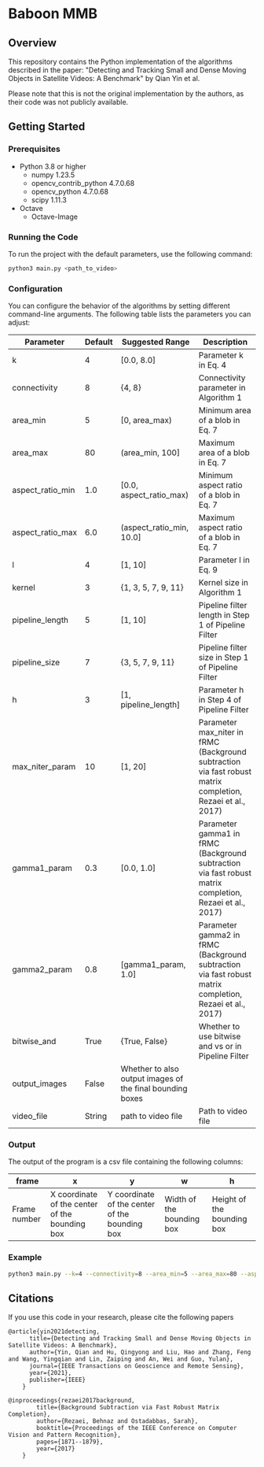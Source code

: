 # Baboon MMB

## Overview

This repository contains the Python implementation of the algorithms described in the paper: "Detecting and Tracking Small and Dense Moving Objects in Satellite Videos: A Benchmark" by Qian Yin et al. 

Please note that this is not the original implementation by the authors, as their code was not publicly available.

## Getting Started

### Prerequisites
- Python 3.8 or higher
  -  numpy 1.23.5
  - opencv_contrib_python 4.7.0.68
  - opencv_python 4.7.0.68
  - scipy 1.11.3
- Octave
  - Octave-Image

### Running the Code
To run the project with the default parameters, use the following command:
```bash
python3 main.py <path_to_video>
```
### Configuration

You can configure the behavior of the algorithms by setting different command-line arguments. The following table lists the parameters you can adjust:

| Parameter | Default | Suggested Range | Description |
| --- | --- | --- | --- |
| k | 4 | [0.0, 8.0] | Parameter k in Eq. 4 |
| connectivity | 8 | {4, 8} | Connectivity parameter in Algorithm 1 |
| area_min | 5 | [0, area_max) | Minimum area of a blob in Eq. 7 |
| area_max | 80 | (area_min, 100] | Maximum area of a blob in Eq. 7 |
| aspect_ratio_min | 1.0 | [0.0, aspect_ratio_max) | Minimum aspect ratio of a blob in Eq. 7 |
| aspect_ratio_max | 6.0 | (aspect_ratio_min, 10.0] | Maximum aspect ratio of a blob in Eq. 7 |
| l | 4 | [1, 10] | Parameter l in Eq. 9 |
| kernel | 3 | {1, 3, 5, 7, 9, 11} | Kernel size in Algorithm 1 |
| pipeline_length | 5 | [1, 10] | Pipeline filter length in Step 1 of Pipeline Filter |
| pipeline_size | 7 | {3, 5, 7, 9, 11} | Pipeline filter size in Step 1 of Pipeline Filter |
| h | 3 | [1, pipeline_length] | Parameter h in Step 4 of Pipeline Filter |
| max_niter_param | 10 | [1, 20] | Parameter max_niter in fRMC (Background subtraction via fast robust matrix completion, Rezaei et al., 2017) |
| gamma1_param | 0.3 | [0.0, 1.0] | Parameter gamma1 in fRMC (Background subtraction via fast robust matrix completion, Rezaei et al., 2017) |
| gamma2_param | 0.8 | [gamma1_param, 1.0] | Parameter gamma2 in fRMC (Background subtraction via fast robust matrix completion, Rezaei et al., 2017) |
| bitwise_and | True | {True, False} | Whether to use bitwise and vs or in Pipeline Filter |
| output_images | False | Whether to also output images of the final bounding boxes |
| video_file | String | path to video file | Path to video file |

### Output
The output of the program is a csv file containing the following columns:

|frame|x|y|w|h|
| --- | --- | --- | --- | --- |
|Frame number|X coordinate of the center of the bounding box|Y coordinate of the center of the bounding box|Width of the bounding box|Height of the bounding box|

### Example
```bash
python3 main.py --k=4 --connectivity=8 --area_min=5 --area_max=80 --aspect_ratio_min=1.0 --aspect_ratio_max=6.0 --l=4 --kernel=3 <path_to_video>
```

## Citations
If you use this code in your research, please cite the following papers
```
@article{yin2021detecting,
      title={Detecting and Tracking Small and Dense Moving Objects in Satellite Videos: A Benchmark},
      author={Yin, Qian and Hu, Qingyong and Liu, Hao and Zhang, Feng and Wang, Yingqian and Lin, Zaiping and An, Wei and Guo, Yulan},
      journal={IEEE Transactions on Geoscience and Remote Sensing},
      year={2021},
      publisher={IEEE}
    }
```

```
@inproceedings{rezaei2017background,
        title={Background Subtraction via Fast Robust Matrix Completion},
        author={Rezaei, Behnaz and Ostadabbas, Sarah},
        booktitle={Proceedings of the IEEE Conference on Computer Vision and Pattern Recognition},
        pages={1871--1879},
        year={2017}
    }
```